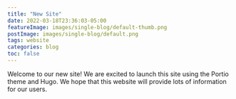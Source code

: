 ```yaml
---
title: "New Site"
date: 2022-03-18T23:36:03-05:00
featureImage: images/single-blog/default-thumb.png
postImage: images/single-blog/default.png
tags: website
categories: blog
toc: false
---
```

Welcome to our new site! We are excited to launch this site using the Portio theme and Hugo. We hope that this website will provide lots of information for our users.
